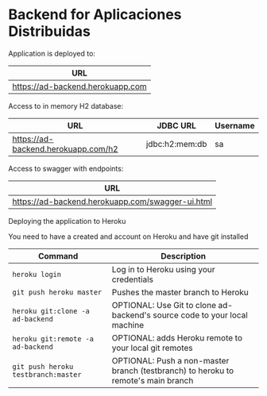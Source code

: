 # Backend for Aplicaciones Distribuidas

Application is deployed to:

| URL                              |
|----------------------------------|
| https://ad-backend.herokuapp.com |

Access to in memory H2 database:

| URL                                 | JDBC URL       | Username |
|-------------------------------------|----------------|----------|
| https://ad-backend.herokuapp.com/h2 | jdbc:h2:mem:db | sa       |

Access to swagger with endpoints:

| URL                                              |
|--------------------------------------------------|
| https://ad-backend.herokuapp.com/swagger-ui.html |

Deploying the application to Heroku

You need to have a created and account on Heroku and have git installed

| Command                             | Description                                                                       |
|-------------------------------------|-----------------------------------------------------------------------------------|
| `heroku login`                      | Log in to Heroku using your credentials                                           |
| `git push heroku master`            | Pushes the master branch to Heroku                                                |
| `heroku git:clone -a ad-backend`    | OPTIONAL: Use Git to clone ad-backend's source code to your local machine         |
| `heroku git:remote -a ad-backend`   | OPTIONAL: adds Heroku remote to your local git remotes                            |
| `git push heroku testbranch:master` | OPTIONAL: Push a non-master branch (testbranch) to heroku to remote's main branch |